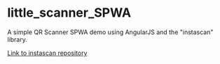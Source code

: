 # little_scanner_SPWA

A simple QR Scanner SPWA demo using AngularJS and the "instascan" library.

[Link to instascan repository](https://github.com/schmich/instascan)